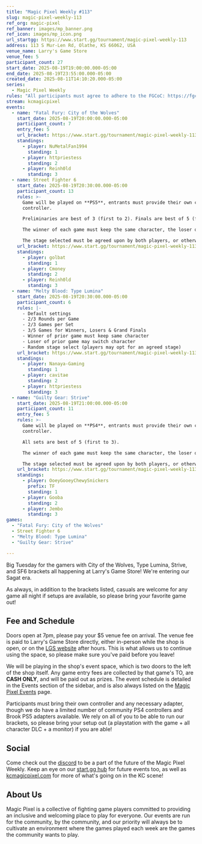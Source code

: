 ```yaml
---
title: "Magic Pixel Weekly #113"
slug: magic-pixel-weekly-113
ref_org: magic-pixel
ref_banner: images/mp_banner.png
ref_icon: images/mp_icon.png
url_startgg: https://www.start.gg/tournament/magic-pixel-weekly-113
address: 113 S Mur-Len Rd, Olathe, KS 66062, USA
venue_name: Larry's Game Store
venue_fee: 5
participant_count: 27
start_date: 2025-08-19T19:00:00.000-05:00
end_date: 2025-08-19T23:55:00.000-05:00
created_date: 2025-08-11T14:10:20.000-05:00
series:
  - Magic Pixel Weekly
rules: "All participants must agree to adhere to the FGCoC: https://fgcoc.com/"
stream: kcmagicpixel
events:
  - name: "Fatal Fury: City of the Wolves"
    start_date: 2025-08-19T20:00:00.000-05:00
    participant_count: 7
    entry_fee: 5
    url_bracket: https://www.start.gg/tournament/magic-pixel-weekly-113/events/fatal-fury-city-of-the-wolves/brackets/2046178/2994825
    standings:
      - player: NuMetalFan1994
        standing: 1
      - player: httpriestess
        standing: 2
      - player: Reinh0ld
        standing: 3
  - name: Street Fighter 6
    start_date: 2025-08-19T20:30:00.000-05:00
    participant_count: 13
    rules: >-
      Game will be played on **PS5**, entrants must provide their own compatible
      controller.  

      Preliminaries are best of 3 (first to 2). Finals are best of 5 (first to 3).  

      The winner of each game must keep the same character, the loser of that game may switch characters.  

      The stage selected must be agreed upon by both players, or otherwise selected at random.
    url_bracket: https://www.start.gg/tournament/magic-pixel-weekly-113/events/street-fighter-6/brackets/2046171/2994818
    standings:
      - player: golbat
        standing: 1
      - player: Cmoney
        standing: 2
      - player: Reinh0ld
        standing: 3
  - name: "Melty Blood: Type Lumina"
    start_date: 2025-08-19T20:30:00.000-05:00
    participant_count: 6
    rules: |-
      - Default settings
      - 2/3 Rounds per Game
      - 2/3 Games per Set
      - 3/5 Games for Winners, Losers & Grand Finals
      - Winner of prior game must keep same character
      - Loser of prior game may switch character
      - Random stage select (players may opt for an agreed stage)
    url_bracket: https://www.start.gg/tournament/magic-pixel-weekly-113/events/melty-blood-type-lumina/brackets/2046172/2994819
    standings:
      - player: Nanaya-Gaming
        standing: 1
      - player: cavitae
        standing: 2
      - player: httpriestess
        standing: 3
  - name: "Guilty Gear: Strive"
    start_date: 2025-08-19T21:00:00.000-05:00
    participant_count: 11
    entry_fee: 5
    rules: >-
      Game will be played on **PS4**, entrants must provide their own compatible
      controller.  

      All sets are best of 5 (first to 3).  

      The winner of each game must keep the same character, the loser of that game may switch characters.  

      The stage selected must be agreed upon by both players, or otherwise selected at random.
    url_bracket: https://www.start.gg/tournament/magic-pixel-weekly-113/events/guilty-gear-strive/brackets/2046170/2994817
    standings:
      - player: OoeyGooeyChewySnickers
        prefix: TF
        standing: 1
      - player: Gooba
        standing: 2
      - player: Jembo
        standing: 3
games:
  - "Fatal Fury: City of the Wolves"
  - Street Fighter 6
  - "Melty Blood: Type Lumina"
  - "Guilty Gear: Strive"

---
```


Big Tuesday for the gamers with City of the Wolves, Type Lumina, Strive, and SF6 brackets all happening at Larry's Game Store! We're entering our Sagat era.

As always, in addition to the brackets listed, casuals are welcome for any game all night if setups are available, so please bring your favorite game out! 

## Fee and Schedule

Doors open at 7pm, please pay your $5 venue fee on arrival. The venue fee is paid to Larry's Game Store directly, either in-person while the shop is open, or on the [LGS website](https://www.larrysgamestore.com/products/kc-magic-pixel-5) after hours. This is what allows us to continue using the space, so please make sure you've paid before you leave!

We will be playing in the shop's event space, which is two doors to the left of the shop itself. Any game entry fees are collected by that game's TO, are **CASH ONLY**, and will be paid out as prizes. The event schedule is detailed in the Events section of the sidebar, and is also always listed on the [Magic Pixel Events](https://kcmagicpixel.com/events/) page.

Participants must bring their own controller and any necessary adapter, though we do have a limited number of community PS4 controllers and Brook PS5 adapters available. We rely on all of you to be able to run our brackets, so please bring your setup out (a playstation with the game + all character DLC + a monitor) if you are able!  

## Social

Come check out the [discord](https://discord.gg/jkmn6CVrrQ) to be a part of the future of the Magic Pixel Weekly. Keep an eye on our [start.gg hub](https://www.start.gg/hub/magic-pixel) for future events too, as well as [kcmagicpixel.com](https://kcmagicpixel.com) for more of what's going on in the KC scene!

## About Us

Magic Pixel is a collective of fighting game players committed to providing an inclusive and welcoming place to play for everyone. Our events are run for the community, by the community, and our priority will always be to cultivate an environment where the games played each week are the games the community wants to play.
  